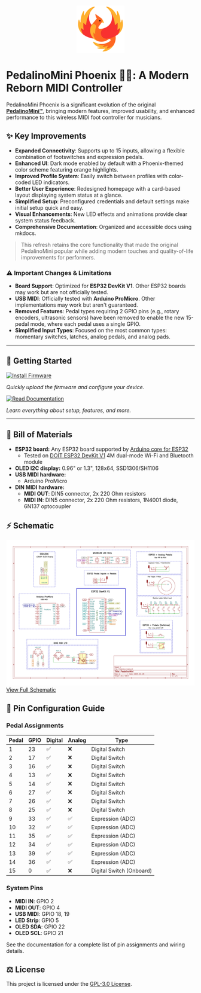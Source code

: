 <p align="center">
  <a href="https://github.com/fuegovic/PedalinoMini">
    <img src="./data/logo.webp" alt="PedalinoMini Phoenix Logo">
  </a>
</p>

# PedalinoMini Phoenix 🐦‍🔥: A Modern Reborn MIDI Controller

PedalinoMini Phoenix is a significant evolution of the original **[PedalinoMini™](https://github.com/alf45tar/PedalinoMini)**, bringing modern features, improved usability, and enhanced performance to this wireless MIDI foot controller for musicians.

## ✨ Key Improvements

- **Expanded Connectivity**: Supports up to 15 inputs, allowing a flexible combination of footswitches and expression pedals.
- **Enhanced UI**: Dark mode enabled by default with a Phoenix-themed color scheme featuring orange highlights.
- **Improved Profile System**: Easily switch between profiles with color-coded LED indicators.
- **Better User Experience**: Redesigned homepage with a card-based layout displaying system status at a glance.
- **Simplified Setup**: Preconfigured credentials and default settings make initial setup quick and easy.
- **Visual Enhancements**: New LED effects and animations provide clear system status feedback.
- **Comprehensive Documentation**: Organized and accessible docs using mkdocs.

> This refresh retains the core functionality that made the original PedalinoMini popular while adding modern touches and quality-of-life improvements for performers.

### ⚠️ Important Changes & Limitations

- **Board Support**: Optimized for **ESP32 DevKit V1**. Other ESP32 boards may work but are not officially tested.
- **USB MIDI**: Officially tested with **Arduino ProMicro**. Other implementations may work but aren't guaranteed.
- **Removed Features**: Pedal types requiring 2 GPIO pins (e.g., rotary encoders, ultrasonic sensors) have been removed to enable the new 15-pedal mode, where each pedal uses a single GPIO.
- **Simplified Input Types**: Focused on the most common types: momentary switches, latches, analog pedals, and analog pads.

---

## 🚀 Getting Started  

<div>
    <tr>
      <td align="center" style="padding-right: 20px; width: 200px;">
        <a href="https://fuegovic.github.io/PedalinoMini-Phoenix/installer" target="_blank">
          <img src="https://img.shields.io/badge/⚙️_Install_Firmware-red?style=for-the-badge" alt="Install Firmware" width="200" />
        </a>
      </td>
      <td>
        <p><em>Quickly upload the firmware and configure your device.</em></p>
      </td>
    </tr>
    <tr>
      <td align="center" style="padding-right: 20px; width: 200px;">
        <a href="https://fuegovic.github.io/PedalinoMini-Phoenix/" target="_blank">
          <img src="https://img.shields.io/badge/👀_Read_Documentation-yellow?style=for-the-badge" alt="Read Documentation" width="200" />
        </a>
      </td>
      <td>
        <p><em>Learn everything about setup, features, and more.</em></p>
      </td>
    </tr>
</div>


---

## 💸 Bill of Materials

- **ESP32 board:** Any ESP32 board supported by [Arduino core for ESP32](https://github.com/espressif/arduino-esp32)
  - Tested on [DOIT ESP32 DevKit V1](https://github.com/SmartArduino/SZDOITWiKi/wiki/ESP8266---ESP32) 4M dual-mode Wi-Fi and Bluetooth module
- **OLED I2C display:** 0.96" or 1.3", 128x64, SSD1306/SH1106
- **USB MIDI hardware:**
  - Arduino ProMicro
- **DIN MIDI hardware:**
  - **MIDI OUT**: DIN5 connector, 2x 220 Ohm resistors
  - **MIDI IN**: DIN5 connector, 2x 220 Ohm resistors, 1N4001 diode, 6N137 optocoupler

## ⚡ Schematic

![Schematic](./docs/assets/Schematic_PedalinoMini.webp "Schematic")
[View Full Schematic](./docs/assets/Schematic_PedalinoMini.webp)

## 🔌 Pin Configuration Guide

### Pedal Assignments
| Pedal  | GPIO  | Digital |  Analog  | Type                     |
|--------|-------|---------|----------|--------------------------|
| 1      | 23    | ✅      | ❌      | Digital Switch           |
| 2      | 17    | ✅      | ❌      | Digital Switch           |
| 3      | 16    | ✅      | ❌      | Digital Switch           |
| 4      | 13    | ✅      | ❌      | Digital Switch           |
| 5      | 14    | ✅      | ❌      | Digital Switch           |
| 6      | 27    | ✅      | ❌      | Digital Switch           |
| 7      | 26    | ✅      | ❌      | Digital Switch           |
| 8      | 25    | ✅      | ❌      | Digital Switch           |
| 9      | 33    | ✅      | ✅      | Expression (ADC)         |
| 10     | 32    | ✅      | ✅      | Expression (ADC)         |
| 11     | 35    | ✅      | ✅      | Expression (ADC)         |
| 12     | 34    | ✅      | ✅      | Expression (ADC)         |
| 13     | 39    | ✅      | ✅      | Expression (ADC)         |
| 14     | 36    | ✅      | ✅      | Expression (ADC)         |
| 15     | 0     | ✅      | ❌      | Digital Switch (Onboard) |

### System Pins
- **MIDI IN**: GPIO 2
- **MIDI OUT**: GPIO 4
- **USB MIDI**: GPIO 18, 19
- **LED Strip**: GPIO 5
- **OLED SDA**: GPIO 22
- **OLED SCL**: GPIO 21

See the documentation for a complete list of pin assignments and wiring details.

## ⚖️ License

This project is licensed under the [GPL-3.0 License](LICENSE).